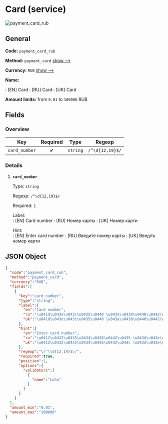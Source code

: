 
# Card (service) 
![payment_card_rub](https://static.openfintech.io/payout_methods/payment_card_rub/logo.svg?w=400&c=v0.59.26#w24)  

## General 
 
**Code:** `payment_card_rub` 
 
**Method:** `payment_card` [show -->](/payout-methods/payment_card/) 
 
**Currency:** `RUB` [show -->](/currencies/RUB/) 
 
**Name:** 
 
:	[EN] Card 
:	[RU] Card 
:	[UK] Card 
 
**Amount limits:** from `0.01` to `100000` RUB 

## Fields 

### Overview 

|Key|Required|Type|Regexp| 
|:---:|:---:|:---:|:---:| 
|`card_number`|✔|`string`|`/^\d{12,19}$/`| 
 

### Details 
 
1. **`card_number`** 
 
	Type: `string` 
 
	Regexp: `/^\d{12,19}$/` 
 
	Required: `1` 
 
	Label:  
	: [EN] Card number 
	: [RU] Номер карты 
	: [UK] Номер карти 
 
	Hint:  
	: [EN] Enter card number 
	: [RU] Введите номер карты 
	: [UK] Введіть номер карти 
 

## JSON Object 

```json
{
  "code":"payment_card_rub",
  "method":"payment_card",
  "currency":"RUB",
  "fields":[
    {
      "key":"card_number",
      "type":"string",
      "label":{
        "en":"Card number",
        "ru":"\u041d\u043e\u043c\u0435\u0440 \u043a\u0430\u0440\u0442\u044b",
        "uk":"\u041d\u043e\u043c\u0435\u0440 \u043a\u0430\u0440\u0442\u0438"
      },
      "hint":{
        "en":"Enter card number",
        "ru":"\u0412\u0432\u0435\u0434\u0438\u0442\u0435 \u043d\u043e\u043c\u0435\u0440 \u043a\u0430\u0440\u0442\u044b",
        "uk":"\u0412\u0432\u0435\u0434\u0456\u0442\u044c \u043d\u043e\u043c\u0435\u0440 \u043a\u0430\u0440\u0442\u0438"
      },
      "regexp":"\/^\\d{12,19}$\/",
      "required":true,
      "position":1,
      "options":{
        "validators":[
          {
            "name":"Luhn"
          }
        ]
      }
    }
  ],
  "amount_min":"0.01",
  "amount_max":"100000"
}
```  
